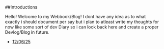 ##Introductions

Hello! Welcome to my Webbook/Blog!
I dont have any idea as to what exactly i should document per say but i plan to atleast write my thoughts for now like some sort of dev Diary so i can look back here and create a proper Devlog/Blog in future.

- [12/06/25](May_12_25.md)
